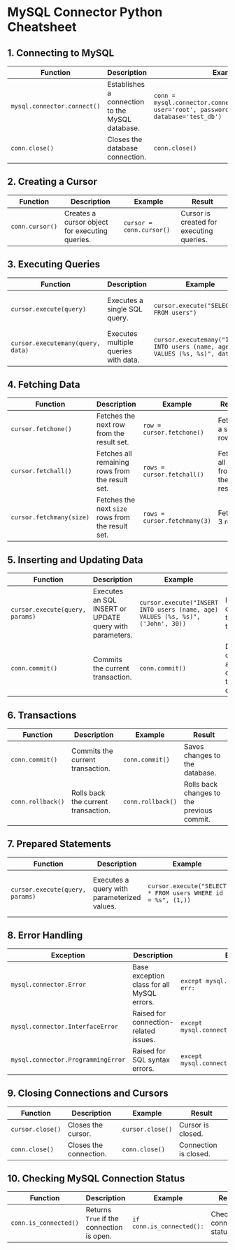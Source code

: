 # MySQL Connector Python Cheatsheet

## 1. Connecting to MySQL

| Function | Description | Example | Result |
|-------------------|-------------|---------|--------|
| `mysql.connector.connect()` | Establishes a connection to the MySQL database. | `conn = mysql.connector.connect(host='localhost', user='root', password='password', database='test_db')` | Connects to MySQL database. |
| `conn.close()` | Closes the database connection. | `conn.close()` | Connection is closed. |

## 2. Creating a Cursor

| Function | Description | Example | Result |
|-------------------|-------------|---------|--------|
| `conn.cursor()` | Creates a cursor object for executing queries. | `cursor = conn.cursor()` | Cursor is created for executing queries. |

## 3. Executing Queries

| Function | Description | Example | Result |
|-------------------|-------------|---------|--------|
| `cursor.execute(query)` | Executes a single SQL query. | `cursor.execute("SELECT * FROM users")` | Executes a SELECT query. |
| `cursor.executemany(query, data)` | Executes multiple queries with data. | `cursor.executemany("INSERT INTO users (name, age) VALUES (%s, %s)", data)` | Executes multiple inserts. |

## 4. Fetching Data

| Function | Description | Example | Result |
|-------------------|-------------|---------|--------|
| `cursor.fetchone()` | Fetches the next row from the result set. | `row = cursor.fetchone()` | Fetches a single row. |
| `cursor.fetchall()` | Fetches all remaining rows from the result set. | `rows = cursor.fetchall()` | Fetches all rows from the result. |
| `cursor.fetchmany(size)` | Fetches the next `size` rows from the result set. | `rows = cursor.fetchmany(3)` | Fetches 3 rows. |

## 5. Inserting and Updating Data

| Function  | Description | Example | Result |
|-------------------|-------------|---------|--------|
| `cursor.execute(query, params)` | Executes an SQL INSERT or UPDATE query with parameters. | `cursor.execute("INSERT INTO users (name, age) VALUES (%s, %s)", ('John', 30))` | Inserts data into the `users` table. |
| `conn.commit()` | Commits the current transaction. | `conn.commit()` | Data changes are committed to the database. |

## 6. Transactions

| Function | Description | Example | Result |
|-------------------|-------------|---------|--------|
| `conn.commit()` | Commits the current transaction. | `conn.commit()` | Saves changes to the database. |
| `conn.rollback()` | Rolls back the current transaction. | `conn.rollback()` | Rolls back changes to the previous commit. |

## 7. Prepared Statements

| Function | Description | Example | Result |
|-------------------|-------------|---------|--------|
| `cursor.execute(query, params)` | Executes a query with parameterized values. | `cursor.execute("SELECT * FROM users WHERE id = %s", (1,))` | Executes a query with a bound parameter. |

## 8. Error Handling

| Exception | Description | Example |
|-----------|-------------|---------|
| `mysql.connector.Error` | Base exception class for all MySQL errors. | `except mysql.connector.Error as err:` |
| `mysql.connector.InterfaceError` | Raised for connection-related issues. | `except mysql.connector.InterfaceError:` |
| `mysql.connector.ProgrammingError` | Raised for SQL syntax errors. | `except mysql.connector.ProgrammingError:` |

## 9. Closing Connections and Cursors

| Function | Description | Example | Result |
|-------------------|-------------|---------|--------|
| `cursor.close()` | Closes the cursor. | `cursor.close()` | Cursor is closed. |
| `conn.close()` | Closes the connection. | `conn.close()` | Connection is closed. |

## 10. Checking MySQL Connection Status

| Function | Description | Example | Result |
|-------------------|-------------|---------|--------|
| `conn.is_connected()` | Returns `True` if the connection is open. | `if conn.is_connected():` | Checks connection status. |